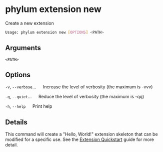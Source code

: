 # phylum extension new

Create a new extension

```sh
Usage: phylum extension new [OPTIONS] <PATH>
```

## Arguments

`<PATH>`

## Options

`-v`, `--verbose`...
&emsp; Increase the level of verbosity (the maximum is -vvv)

`-q`, `--quiet`...
&emsp; Reduce the level of verbosity (the maximum is -qq)

`-h`, `--help`
&emsp; Print help

## Details

This command will create a "Hello, World!" extension skeleton that can be
modified for a specific use. See the [Extension Quickstart] guide for more
detail.

[Extension Quickstart]: ../extensions/extension_quickstart.md
